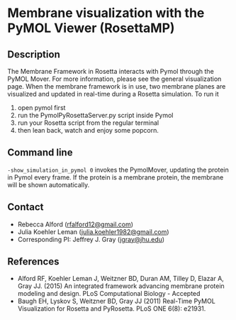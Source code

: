 # Membrane visualization with the PyMOL Viewer (RosettaMP)

## Description

The Membrane Framework in Rosetta interacts with Pymol through the PyMOL Mover. For more information, please see the general visualization page. When the membrane framework is in use,  two membrane planes are visualized and updated in real-time during a Rosetta simulation. To run it

1. open pymol first
2. run the PymolPyRosettaServer.py script inside Pymol
3. run your Rosetta script from the regular terminal
4. then lean back, watch and enjoy some popcorn.

## Command line

`-show_simulation_in_pymol 0` invokes the PymolMover, updating the protein in Pymol every frame. If the protein is a membrane protein, the membrane will be shown automatically. 

## Contact

- Rebecca Alford ([rfalford12@gmail.com](rfalford12@gmail.com))
- Julia Koehler Leman ([julia.koehler1982@gmail.com](julia.koehler1982@gmail.com))
- Corresponding PI: Jeffrey J. Gray ([jgray@jhu.edu](jgray@jhu.edu))

## References

* Alford RF, Koehler Leman J, Weitzner BD, Duran AM, Tilley D, Elazar A, Gray JJ. (2015) An integrated framework advancing membrane protein modeling and design. PLoS Computational Biology - Accepted
* Baugh EH, Lyskov S, Weitzner BD, Gray JJ (2011) Real-Time PyMOL Visualization for Rosetta and PyRosetta. PLoS ONE 6(8): e21931.
